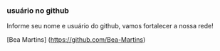 ### usuário no github

Informe seu nome e usuário do github, vamos fortalecer a nossa rede!

[Bea Martins] (https://github.com/Bea-Martins)